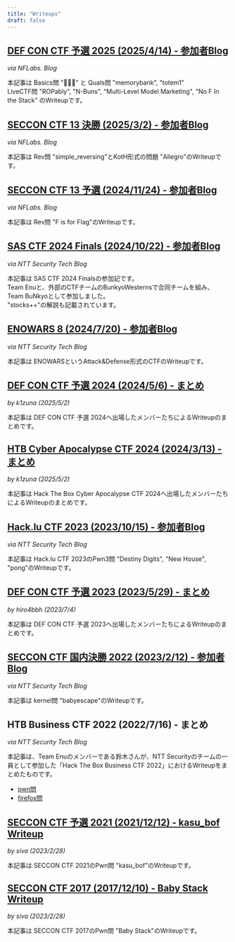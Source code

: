 ```yaml
---
title: "Writeups"
draft: false
---
```



## [DEF CON CTF 予選 2025 (2025/4/14) - 参加者Blog](https://blog.nflabs.jp/entry/2025/05/16/120000)
*via NFLabs. Blog*

本記事は Basics問 "🐱‍💻🌐" と Quals問 "memorybank", "totem1"  
LiveCTF問 "ROPably", "N-Buns", "Multi-Level Model Marketing", "No F In the Stack" のWriteupです。

## [SECCON CTF 13 決勝 (2025/3/2) - 参加者Blog](https://blog.nflabs.jp/entry/2025/03/28/090000)
*via NFLabs. Blog*

本記事は Rev問 "simple_reversing"とKotH形式の問題 "Allegro"のWriteupです。

## [SECCON CTF 13 予選 (2024/11/24) - 参加者Blog](https://blog.nflabs.jp/entry/2024/12/05/093000)
*via NFLabs. Blog*

本記事は Rev問 "F is for Flag"のWriteupです。

## [SAS CTF 2024 Finals (2024/10/22) - 参加者Blog](https://jp.security.ntt/tech_blog/sas-ctf-2024-final)
*via NTT Security Tech Blog*

本記事は SAS CTF 2024 Finalsの参加記です。  
Team Enuと、外部のCTFチームのBunkyoWesternsで合同チームを組み、Team BuNkyoとして参加しました。  
"stocks++"の解説も記載されています。

## [ENOWARS 8 (2024/7/20) - 参加者Blog](https://jp.security.ntt/tech_blog/enowars-8-writeup-attack-and-defense)
*via NTT Security Tech Blog*

本記事は ENOWARSというAttack&Defense形式のCTFのWriteupです。

## [DEF CON CTF 予選 2024 (2024/5/6) - まとめ](/writeup/def_con_ctf_quals_2024/)
*by k1zuna (2025/5/2)*

本記事は DEF CON CTF 予選 2024へ出場したメンバーたちによるWriteupのまとめです。

## [HTB Cyber Apocalypse CTF 2024 (2024/3/13) - まとめ](/writeup/htb_cyber_apocalypse_ctf_2024)
*by k1zuna (2025/5/2)*

本記事は Hack The Box Cyber Apocalypse CTF 2024へ出場したメンバーたちによるWriteupのまとめです。

## [Hack.lu CTF 2023 (2023/10/15) - 参加者Blog](https://jp.security.ntt/tech_blog/hack-lu-ctf-2023-writeup)
*via NTT Security Tech Blog*

本記事は Hack.lu CTF 2023のPwn3問 "Destiny Digits", "New House", "pong"のWriteupです。

## [DEF CON CTF 予選 2023 (2023/5/29) - まとめ](/writeup/def_con_ctf_quals_2023/)
*by hiro4bbh (2023/7/4)*

本記事は DEF CON CTF 予選 2023へ出場したメンバーたちによるWriteupのまとめです。

## [SECCON CTF 国内決勝 2022 (2023/2/12) - 参加者Blog](https://jp.security.ntt/tech_blog/102i7lq)
*via NTT Security Tech Blog*

本記事は kernel問 "babyescape"のWriteupです。

## HTB Business CTF 2022 (2022/7/16) - まとめ
*via NTT Security Tech Blog*

本記事は、Team Enuのメンバーである鈴木さんが、NTT Securityのチームの一員として参加した「Hack The Box Business CTF 2022」におけるWriteupをまとめたものです。

- [pwn問](https://jp.security.ntt/tech_blog/102htzm)
- [firefox問](https://jp.security.ntt/tech_blog/102htp3)

## [SECCON CTF 予選 2021 (2021/12/12) - kasu_bof Writeup](/writeup/seccon_ctf_2021_kasu_bof/)
*by siva (2023/2/28)*

本記事は SECCON CTF 2021のPwn問 "kasu_bof"のWriteupです。

## [SECCON CTF 2017 (2017/12/10) - Baby Stack Writeup](/writeup/seccon_ctf_2017_baby_stack/)
*by siva (2023/2/28)*

本記事は SECCON CTF 2017のPwn問 "Baby Stack"のWriteupです。
